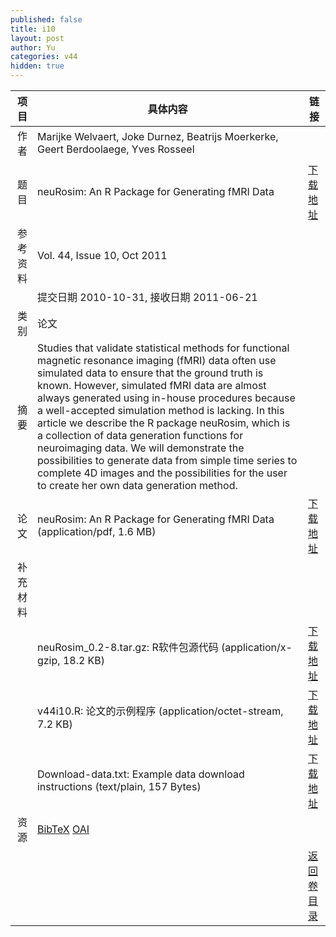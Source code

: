 ```yaml
---
published: false
title: i10
layout: post
author: Yu
categories: v44
hidden: true
---
```


| 项目 | 具体内容 | 链接 |
|---:|---|---|
| 作者 | Marijke Welvaert, Joke Durnez, Beatrijs Moerkerke, Geert Berdoolaege, Yves Rosseel| |
| 题目 |neuRosim: An R Package for Generating fMRI Data | [下载地址](http://www.jstatsoft.org/v44/i10/paper) |
| 参考资料 |Vol. 44, Issue 10, Oct 2011 | |
| | 提交日期 2010-10-31, 接收日期 2011-06-21| | 
| 类别 | 论文| |
| 摘要 | Studies that validate statistical methods for functional magnetic resonance imaging (fMRI) data often use simulated data to ensure that the ground truth is known. However, simulated fMRI data are almost always generated using in-house procedures because a well-accepted simulation method is lacking. In this article we describe the R package neuRosim, which is a collection of data generation functions for neuroimaging data. We will demonstrate the possibilities to generate data from simple time series to complete 4D images and the possibilities for the user to create her own data generation method.| |
| 论文 | neuRosim: An R Package for Generating fMRI Data  (application/pdf, 1.6 MB)| [下载地址](http://www.jstatsoft.org/v44/i10/paper) |
| 补充材料 | | |
| |neuRosim_0.2-8.tar.gz: R软件包源代码  (application/x-gzip, 18.2 KB)|  [下载地址](http://www.jstatsoft.org/v44/i10/supp/1) |
| |v44i10.R:              论文的示例程序  (application/octet-stream, 7.2 KB)|  [下载地址](http://www.jstatsoft.org/v44/i10/supp/2) |
| |Download-data.txt: Example data download instructions  (text/plain, 157 Bytes)|  [下载地址](http://www.jstatsoft.org/v44/i10/supp/3) |
| 资源 | [BibTeX](http://www.jstatsoft.org/v44/i10/bibtex) [OAI](http://www.jstatsoft.org/oai?verb=GetRecord&identifier=oai.jstatsoft/v44/i10&prefix=oai_dc)| |
| |  | [返回卷目录]({{site.baseurl}}/volume/v44.html) |